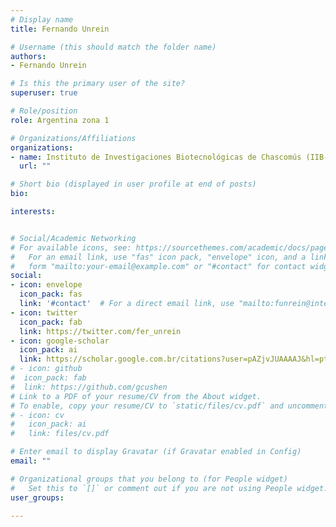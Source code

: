 ```yaml
---
# Display name
title: Fernando Unrein

# Username (this should match the folder name)
authors:
- Fernando Unrein

# Is this the primary user of the site?
superuser: true

# Role/position
role: Argentina zona 1

# Organizations/Affiliations
organizations:
- name: Instituto de Investigaciones Biotecnológicas de Chascomús (IIB-INTECH)
  url: ""

# Short bio (displayed in user profile at end of posts)
bio:

interests:


# Social/Academic Networking
# For available icons, see: https://sourcethemes.com/academic/docs/page-builder/#icons
#   For an email link, use "fas" icon pack, "envelope" icon, and a link in the
#   form "mailto:your-email@example.com" or "#contact" for contact widget.
social:
- icon: envelope
  icon_pack: fas
  link: '#contact'  # For a direct email link, use "mailto:funrein@intech.gov.ar".
- icon: twitter
  icon_pack: fab
  link: https://twitter.com/fer_unrein
- icon: google-scholar
  icon_pack: ai
  link: https://scholar.google.com.br/citations?user=pAZjvJUAAAAJ&hl=pt-BR&oi=ao
# - icon: github
#  icon_pack: fab
#  link: https://github.com/gcushen
# Link to a PDF of your resume/CV from the About widget.
# To enable, copy your resume/CV to `static/files/cv.pdf` and uncomment the lines below.
# - icon: cv
#   icon_pack: ai
#   link: files/cv.pdf

# Enter email to display Gravatar (if Gravatar enabled in Config)
email: ""

# Organizational groups that you belong to (for People widget)
#   Set this to `[]` or comment out if you are not using People widget.
user_groups:

---
```


